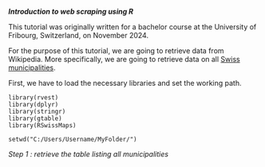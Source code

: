 ***Introduction to web scraping using R*** <br/>

This tutorial was originally written for a bachelor course at the University of Fribourg, Switzerland, on November 2024. <br/>

For the purpose of this tutorial, we are going to retrieve data from Wikipedia. More specifically, we are going to retrieve data on all [Swiss municipalities](https://de.wikipedia.org/wiki/Liste_Schweizer_Gemeinden). <br/>

First, we have to load the necessary libraries and set the working path.
``` 
library(rvest)
library(dplyr)
library(stringr)
library(gtable)
library(RSwissMaps)

setwd("C:/Users/Username/MyFolder/")
```

*Step 1 : retrieve the table listing all municipalities* <br/>







